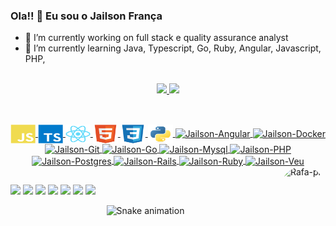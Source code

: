 ### Ola!! 👋 Eu sou o Jailson França



- 🔭 I’m currently working on full stack e quality assurance analyst
- 🌱 I’m currently learning Java, Typescript, Go, Ruby, Angular, Javascript, PHP, 

<br>

<div align="center">
  <a href="https://github.com/jailcomfranssa">
  <img height="180em" src="https://github-readme-stats.vercel.app/api?username=jailcomfranssa&show_icons=true&theme=dark&include_all_commits=true&count_private=true"/>
  <img height="180em" src="https://github-readme-stats.vercel.app/api/top-langs/?username=jailcomfranssa&layout=compact&langs_count=7&theme=dark"/>
</div>
  
  ##


  <div style="display: inline_block" align="center"><br>
  <img align="center" alt="Jailson-Js" height="30" width="40" src="https://raw.githubusercontent.com/devicons/devicon/master/icons/javascript/javascript-plain.svg">
  <img align="center" alt="Jailson-Ts" height="30" width="40" src="https://raw.githubusercontent.com/devicons/devicon/master/icons/typescript/typescript-plain.svg">
  <img align="center" alt="Jailson-React" height="30" width="40" src="https://raw.githubusercontent.com/devicons/devicon/master/icons/react/react-original.svg">
  <img align="center" alt="Jailson-HTML" height="30" width="40" src="https://raw.githubusercontent.com/devicons/devicon/master/icons/html5/html5-original.svg">
  <img align="center" alt="Jailson-CSS" height="30" width="40" src="https://raw.githubusercontent.com/devicons/devicon/master/icons/css3/css3-original.svg">
  <img align="center" alt="Jailson-Python" height="30" width="40" src="https://raw.githubusercontent.com/devicons/devicon/master/icons/python/python-original.svg">
  <img align="center" alt="Jailson-Angular" height="30" width="40" src="https://icongr.am/devicon/angularjs-original.svg?size=128&color=currentColor">
  <img align="center" alt="Jailson-Docker" height="30" width="40" src="https://icongr.am/devicon/docker-original-wordmark.svg?size=128&color=currentColor">
  <img align="center" alt="Jailson-Git" height="30" width="40" src="https://icongr.am/devicon/git-original.svg?size=128&color=currentColor">
  <img align="center" alt="Jailson-Go" height="30" width="40" src="https://icongr.am/devicon/go-original.svg?size=128&color=currentColor">
  <img align="center" alt="Jailson-Mysql" height="30" width="40" src="https://icongr.am/devicon/mysql-original-wordmark.svg?size=128&color=currentColor">
  <img align="center" alt="Jailson-PHP" height="30" width="40" src="https://icongr.am/devicon/php-original.svg?size=128&color=currentColor">
  <img align="center" alt="Jailson-Postgres" height="30" width="40" src="https://icongr.am/devicon/postgresql-original.svg?size=128&color=currentColor">
  <img align="center" alt="Jailson-Rails" height="30" width="40" src="https://icongr.am/devicon/rails-original-wordmark.svg?size=128&color=currentColor">
  <img align="center" alt="Jailson-Ruby" height="30" width="40" src="https://icongr.am/devicon/ruby-original.svg?size=128&color=currentColor">
  <img align="center" alt="Jailson-Veu" height="30" width="40" src="https://icongr.am/devicon/vuejs-original.svg?size=128&color=currentColor">
  <img align="right" alt="Rafa-pic" height="150" style="border-radius:50px;" src="https://user-images.githubusercontent.com/6586926/168694087-902bde2f-5249-468d-88f5-805ba022ef3b.gif">
</div>

##
  
  <div>
      <a href="#" target="_blank"><img src="https://img.shields.io/badge/YouTube-FF0000?style=for-the-badge&logo=youtube&logoColor=white" target="_blank"></a>
  <a href="https://instagram.com/jailson.defranca" target="_blank"><img src="https://img.shields.io/badge/-Instagram-%23E4405F?style=for-the-badge&logo=instagram&logoColor=white" target="_blank"></a>
 	<a href="#" target="_blank"><img src="https://img.shields.io/badge/Twitch-9146FF?style=for-the-badge&logo=twitch&logoColor=white" target="_blank"></a>
 <a href="Jailson#6695" target="_blank"><img src="https://img.shields.io/badge/Discord-7289DA?style=for-the-badge&logo=discord&logoColor=white" target="_blank"></a> 
  <a href = "mailto:jailson.franca@dce.ufpb.br"><img src="https://img.shields.io/badge/-Gmail-%23333?style=for-the-badge&logo=gmail&logoColor=white" target="_blank"></a>
  <a href="https://www.linkedin.com/in/jailson-silva-de-fran%C3%A7a-31468ba8/" target="_blank"><img src="https://img.shields.io/badge/-LinkedIn-%230077B5?style=for-the-badge&logo=linkedin&logoColor=white" target="_blank"></a> 
    <a href="#" target="_blank"><img src="https://img.shields.io/badge/WhatsApp-25D366?style=for-the-badge&logo=whatsapp&logoColor=white" target="_blank"></a> 
  </div>


<div align="center">
  
  ![Snake animation](https://github.com/jailcomfranssa/jailcomfranssa/blob/output/github-contribution-grid-snake.svg)
  
</div>

